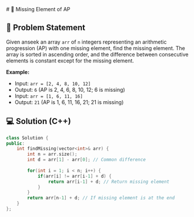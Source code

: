 <xaiArtifact artifact_id="04ef294d-6637-4a67-bf7b-2fcee270e356" artifact_version_id="96f2ef41-1a73-412e-97d2-49628bffbe4e" title="Missing_Element_AP.md" contentType="text/markdown">
# 📌 Missing Element of AP

## 📝 Problem Statement
Given anseek an array `arr` of `n` integers representing an arithmetic progression (AP) with one missing element, find the missing element. The array is sorted in ascending order, and the difference between consecutive elements is constant except for the missing element.

**Example:**
- Input: `arr = [2, 4, 8, 10, 12]`
- Output: `6` (AP is 2, 4, 6, 8, 10, 12; 6 is missing)
- Input: `arr = [1, 6, 11, 16]`
- Output: `21` (AP is 1, 6, 11, 16, 21; 21 is missing)

## 💻 Solution (C++)
```cpp
class Solution {
public:
    int findMissing(vector<int>& arr) {
        int n = arr.size();
        int d = arr[1] - arr[0]; // Common difference
        
        for(int i = 1; i < n; i++) {
            if(arr[i] != arr[i-1] + d) {
                return arr[i-1] + d; // Return missing element
            }
        }
        return arr[n-1] + d; // If missing element is at the end
    }
};